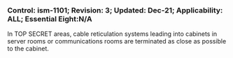 ### Control: ism-1101; Revision: 3; Updated: Dec-21; Applicability: ALL; Essential Eight:N/A
<p>In TOP SECRET areas, cable reticulation systems leading into cabinets in server rooms or communications rooms are terminated as close as possible to the cabinet.</p>